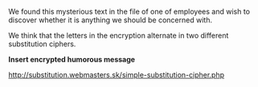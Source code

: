 We found this mysterious text in the file of one of employees and wish to discover whether it is anything we should be concerned with.  

We think that the letters in the encryption alternate in two different substitution ciphers.

__Insert encrypted humorous message__

http://substitution.webmasters.sk/simple-substitution-cipher.php